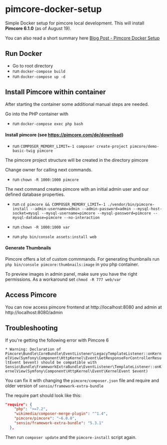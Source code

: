 # pimcore-docker-setup
Simple Docker setup for pimcore local development. This will install **Pimcore 6.1.0** (as of August 19).

You can also read a short summary here <a href="https://blog.stefaniedrost.com/schnelles-pimcore-setup-mit-docker/" target="_blank">Blog Post - Pimcore Docker Setup</a>


## Run Docker
* Go to root directory
* run `docker-compose build`
* run `docker-compose up -d`

## Install Pimcore within container
After starting the container some additional manual steps are needed.

Go into the PHP container with
* run `docker-compose exec php bash`

#### Install pimcore (see https://pimcore.com/de/download)
* run `COMPOSER_MEMORY_LIMIT=-1 composer create-project pimcore/demo-basic-twig pimcore`

The pimcore project structure will be created in the directory pimcore

Change owner for calling next commands.

* run `chown -R 1000:1000 pimcore`

The next command creates pimcore with an initial admin user and our defined database properties.

* run `cd pimcore && COMPOSER_MEMORY_LIMIT=-1 ./vendor/bin/pimcore-install
--admin-username=admin --admin-password=admin --mysql-host-socket=mysql
--mysql-username=pimcore --mysql-password=pimcore --mysql-database=pimcore --no-interaction`


* run `chown -R 1000:1000 var`
* run `php bin/console assets:install web`


#### Generate Thumbnails

Pimcore offers a lot of custom commmands. For generating thumbnails run
`php bin/console pimcore:thumbnails:image` in you php container.

To preview images in admin panel, make sure you have the right permissions. 
As a workaround set `chmod -R 777 web/var`

## Access Pimcore 
You can now access pimcore frontend at http://localhost:8080 and admin at http://localhost:8080/admin

## Troubleshooting

If you're getting the following error with Pimcore 6

```* Warning: Declaration of Pimcore\Bundle\CoreBundle\EventListener\LegacyTemplateListener::onKernelView(Symfony\Component\HttpKernel\Event\GetResponseForControllerResultEvent $event) should be compatible with Sensio\Bundle\FrameworkExtraBundle\EventListener\TemplateListener::onKernelView(Symfony\Component\HttpKernel\Event\KernelEvent $event)```

You can fix it with changing the `pimcore/composer.json` file and require and older version of `sensio/framework-extra-bundle`

The require part should look like this:

```json
"require": {
    "php": ">=7.2",
    "wikimedia/composer-merge-plugin": "^1.4",
    "pimcore/pimcore": "~6.0.0",
    "sensio/framework-extra-bundle": "5.3.1"
  },

```

Then run `composer update` and the `pimcore-install` script again. 
